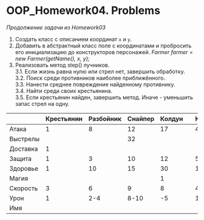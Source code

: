 # OOP_Homework04. Problems

*Продолжение задачи из Homework03*

1. Создать класс с описанием координат <code>x</code> и <code>y</code>.
2. Добавить в абстрактный класс поле с координатами и пробросить его инициализацию до конструкторов персонажей. *Farmer farmer = new Farmer(getName(), x, y);*
3. Реализовать метод step() лучников.<br>
   3.1. Если жизнь равна нулю или стрел нет, завершить обработку.<br>
   3.2. Поиск среди противников наиболее приближённого.<br>
   3.3. Нанести среднее повреждение найденному противнику.<br>
   3.4. Найти среди своих крестьянина.<br>
   3.5. Если крестьянин найден, завершить метод. Иначе - уменьшить запас стрел на одну.



|          | Крестьянин | Разбойник | Снайпер | Колдун |   | Копейщик | Арбалетчик | Монах |
|----------|------------|-----------|---------|--------|---|----------|------------|-------|
| Атака    | 1          | 8         | 12      | 17     |   | 4        | 6          | 12    |
| Выстрелы |            |           | 32      |        |   |          | 16         |       |
| Доставка | 1          |           |         |        |   |          |            |       |
| Защита   | 1          | 3         | 10      | 12     |   | 5        | 3          | 7     |
| Здоровье | 1          | 10        | 15      | 30     |   | 10       | 10         | 30    |
| Магия    |            |           |         | 1      |   |          |            | 1     |
| Скорость | 3          | 6         | 9       | 8      |   | 4        | 6          | 5     |
| Урон     | 1          | 2-4       | 8-10    | -5     |   | 1-3      | 2-3        | -4    |
| Имя      |            |           |         |        |   |          |            |       |